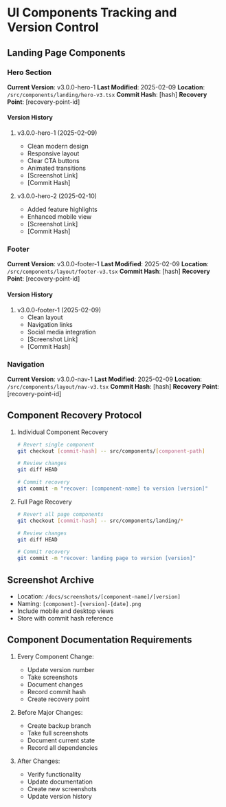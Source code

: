 # UI Components Tracking and Version Control

## Landing Page Components
### Hero Section
**Current Version**: v3.0.0-hero-1
**Last Modified**: 2025-02-09
**Location**: `/src/components/landing/hero-v3.tsx`
**Commit Hash**: [hash]
**Recovery Point**: [recovery-point-id]

#### Version History
1. v3.0.0-hero-1 (2025-02-09)
   - Clean modern design
   - Responsive layout
   - Clear CTA buttons
   - Animated transitions
   - [Screenshot Link]
   - [Commit Hash]

2. v3.0.0-hero-2 (2025-02-10)
   - Added feature highlights
   - Enhanced mobile view
   - [Screenshot Link]
   - [Commit Hash]

### Footer
**Current Version**: v3.0.0-footer-1
**Last Modified**: 2025-02-09
**Location**: `/src/components/layout/footer-v3.tsx`
**Commit Hash**: [hash]
**Recovery Point**: [recovery-point-id]

#### Version History
1. v3.0.0-footer-1 (2025-02-09)
   - Clean layout
   - Navigation links
   - Social media integration
   - [Screenshot Link]
   - [Commit Hash]

### Navigation
**Current Version**: v3.0.0-nav-1
**Last Modified**: 2025-02-09
**Location**: `/src/components/layout/nav-v3.tsx`
**Commit Hash**: [hash]
**Recovery Point**: [recovery-point-id]

## Component Recovery Protocol
1. Individual Component Recovery
   ```bash
   # Revert single component
   git checkout [commit-hash] -- src/components/[component-path]
   
   # Review changes
   git diff HEAD
   
   # Commit recovery
   git commit -m "recover: [component-name] to version [version]"
   ```

2. Full Page Recovery
   ```bash
   # Revert all page components
   git checkout [commit-hash] -- src/components/landing/*
   
   # Review changes
   git diff HEAD
   
   # Commit recovery
   git commit -m "recover: landing page to version [version]"
   ```

## Screenshot Archive
- Location: `/docs/screenshots/[component-name]/[version]`
- Naming: `[component]-[version]-[date].png`
- Include mobile and desktop views
- Store with commit hash reference

## Component Documentation Requirements
1. Every Component Change:
   - Update version number
   - Take screenshots
   - Document changes
   - Record commit hash
   - Create recovery point

2. Before Major Changes:
   - Create backup branch
   - Take full screenshots
   - Document current state
   - Record all dependencies

3. After Changes:
   - Verify functionality
   - Update documentation
   - Create new screenshots
   - Update version history
